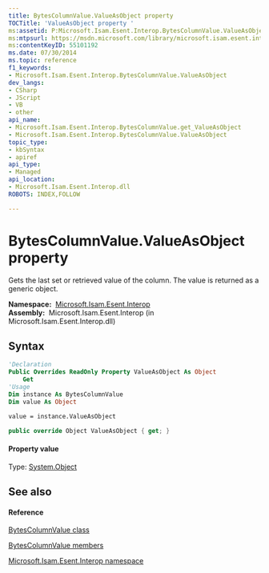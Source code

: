 ```yaml
---
title: BytesColumnValue.ValueAsObject property 
TOCTitle: 'ValueAsObject property '
ms:assetid: P:Microsoft.Isam.Esent.Interop.BytesColumnValue.ValueAsObject
ms:mtpsurl: https://msdn.microsoft.com/library/microsoft.isam.esent.interop.bytescolumnvalue.valueasobject(v=EXCHG.10)
ms:contentKeyID: 55101192
ms.date: 07/30/2014
ms.topic: reference
f1_keywords:
- Microsoft.Isam.Esent.Interop.BytesColumnValue.ValueAsObject
dev_langs:
- CSharp
- JScript
- VB
- other
api_name: 
- Microsoft.Isam.Esent.Interop.BytesColumnValue.get_ValueAsObject
- Microsoft.Isam.Esent.Interop.BytesColumnValue.ValueAsObject
topic_type: 
- kbSyntax
- apiref
api_type: 
- Managed
api_location: 
- Microsoft.Isam.Esent.Interop.dll
ROBOTS: INDEX,FOLLOW

---
```


# BytesColumnValue.ValueAsObject property

Gets the last set or retrieved value of the column. The value is returned as a generic object.

**Namespace:**  [Microsoft.Isam.Esent.Interop](hh596136\(v=exchg.10\).md)  
**Assembly:**  Microsoft.Isam.Esent.Interop (in Microsoft.Isam.Esent.Interop.dll)

## Syntax

``` vb
'Declaration
Public Overrides ReadOnly Property ValueAsObject As Object
    Get
'Usage
Dim instance As BytesColumnValue
Dim value As Object

value = instance.ValueAsObject
```

``` csharp
public override Object ValueAsObject { get; }
```

#### Property value

Type: [System.Object](/dotnet/api/system.object)  

## See also

#### Reference

[BytesColumnValue class](dn334170\(v=exchg.10\).md)

[BytesColumnValue members](dn334118\(v=exchg.10\).md)

[Microsoft.Isam.Esent.Interop namespace](hh596136\(v=exchg.10\).md)